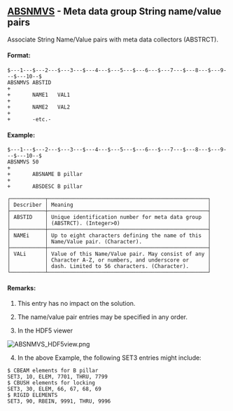 ## [ABSNMVS](https://nexus.hexagon.com/documentationcenter/bundle/MSC_Nastran_2022.4/page/Nastran_Combined_Book/qrg/bulkab/TOC.ABSNMVS.xhtml) - Meta data group String name/value pairs

Associate String Name/Value pairs with meta data collectors (ABSTRCT).

#### Format:

```nastran
$---1---$---2---$---3---$---4---$---5---$---6---$---7---$---8---$---9---$---10--$
ABSNMVS ABSTID                                                          +
+       NAME1   VAL1                                                    +
+       NAME2   VAL2                                                    +
+       -etc.-                  
```
#### Example:

```nastran
$---1---$---2---$---3---$---4---$---5---$---6---$---7---$---8---$---9---$---10--$
ABSNMVS 50                                                              +        
+       ABSNAME B pillar                                                +
+       ABSDESC B pillar                                                
```
```text
┌───────────┬───────────────────────────────────────────────────┐
│ Describer │ Meaning                                           │
├───────────┼───────────────────────────────────────────────────┤
│ ABSTID    │ Unique identification number for meta data group  │
│           │ (ABSTRCT). (Integer>0)                            │
├───────────┼───────────────────────────────────────────────────┤
│ NAMEi     │ Up to eight characters defining the name of this  │
│           │ Name/Value pair. (Character).                     │
├───────────┼───────────────────────────────────────────────────┤
│ VALi      │ Value of this Name/Value pair. May consist of any │
│           │ Character A-Z, or numbers, and underscore or      │
│           │ dash. Limited to 56 characters. (Character).      │
└───────────┴───────────────────────────────────────────────────┘
```
#### Remarks:

1. This entry has no impact on the solution.

2. The name/value pair entries may be specified in any order.

3. In the HDF5 viewer

![ABSNMVS_HDF5view.png](https://help-be.hexagonmi.com/bundle/MSC_Nastran_2022.4/page/Nastran_Combined_Book/qrg/bulkab/../../../assets/ABSNMVS_HDF5view.png?_LANG=enus)

4. In the above Example, the following SET3 entries might include:

```nastran
$ CBEAM elements for B pillar
SET3, 10, ELEM, 7701, THRU, 7799
$ CBUSH elements for locking
SET3, 30, ELEM, 66, 67, 68, 69
$ RIGID ELEMENTS
SET3, 90, RBEIN, 9991, THRU, 9996
```
